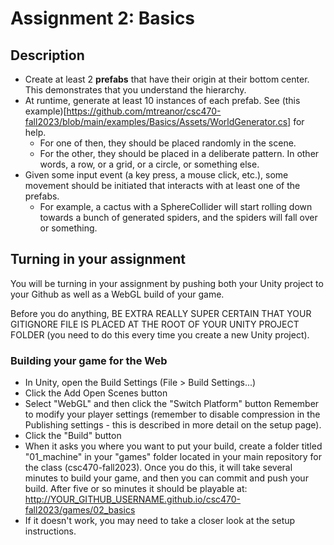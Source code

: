 # Assignment 2: Basics

## Description
- Create at least 2 **prefabs** that have their origin at their bottom center. This demonstrates that you understand the hierarchy.
- At runtime, generate at least 10 instances of each prefab. See (this example)[https://github.com/mtreanor/csc470-fall2023/blob/main/examples/Basics/Assets/WorldGenerator.cs] for help.
    - For one of then, they should be placed randomly in the scene. 
    - For the other, they should be placed in a deliberate pattern. In other words, a row, or a grid, or a circle, or something else.
- Given some input event (a key press, a mouse click, etc.), some movement should be initiated that interacts with at least one of the prefabs.
    - For example, a cactus with a SphereCollider will start rolling down towards a bunch of generated spiders, and the spiders will fall over or something. 

## Turning in your assignment
You will be turning in your assignment by pushing both your Unity project to your Github as well as a WebGL build of your game.

Before you do anything, BE EXTRA REALLY SUPER CERTAIN THAT YOUR GITIGNORE FILE IS PLACED AT THE ROOT OF YOUR UNITY PROJECT FOLDER (you need to do this every time you create a new Unity project).

### Building your game for the Web
- In Unity, open the Build Settings (File > Build Settings...)
- Click the Add Open Scenes button
- Select "WebGL" and then click the "Switch Platform" button
Remember to modify your player settings (remember to disable compression in the Publishing settings - this is described in more detail on the setup page).
- Click the "Build" button
- When it asks you where you want to put your build, create a folder titled "01_machine" in your "games" folder located in your main repository for the class (csc470-fall2023). Once you do this, it will take several minutes to build your game, and then you can commit and push your build. After five or so minutes it should be playable at: http://YOUR_GITHUB_USERNAME.github.io/csc470-fall2023/games/02_basics
- If it doesn't work, you may need to take a closer look at the setup instructions.